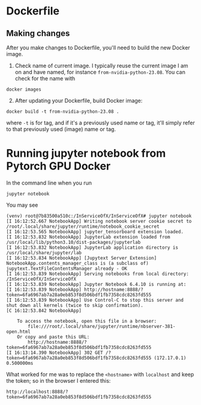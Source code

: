 # Dockerfile

## Making changes

After you make changes to Dockerfile, you'll need to build the new Docker image.

1. Check name of current image. I typically reuse the current image I am on and have named, for instance `from-nvidia-python-23.08`. You can check for the name with

```
docker images
```

2. After updating your Dockerfile, build Docker image:

```
docker build -t from-nvidia-python-23.08 .
```
where `-t` is for tag, and if it's a previously used name or tag, it'll simply refer to that previously used (image) name or tag.

# Running jupyter notebook from Pytorch GPU Docker

In the command line when you run

```
jupyter notebook
```

You may see

```
(venv) root@7b83500a510c:/InServiceOfX/InServiceOfX# jupyter notebook
[I 16:12:52.667 NotebookApp] Writing notebook server cookie secret to /root/.local/share/jupyter/runtime/notebook_cookie_secret
[I 16:12:53.565 NotebookApp] jupyter_tensorboard extension loaded.
[I 16:12:53.832 NotebookApp] JupyterLab extension loaded from /usr/local/lib/python3.10/dist-packages/jupyterlab
[I 16:12:53.832 NotebookApp] JupyterLab application directory is /usr/local/share/jupyter/lab
[I 16:12:53.834 NotebookApp] [Jupytext Server Extension] NotebookApp.contents_manager_class is (a subclass of) jupytext.TextFileContentsManager already - OK
[I 16:12:53.839 NotebookApp] Serving notebooks from local directory: /InServiceOfX/InServiceOfX
[I 16:12:53.839 NotebookApp] Jupyter Notebook 6.4.10 is running at:
[I 16:12:53.839 NotebookApp] http://hostname:8888/?token=6fa6967ab7a28a0eb853f8d506bdf1fb7358cdc8263fd555
[I 16:12:53.839 NotebookApp] Use Control-C to stop this server and shut down all kernels (twice to skip confirmation).
[C 16:12:53.842 NotebookApp] 
    
    To access the notebook, open this file in a browser:
        file:///root/.local/share/jupyter/runtime/nbserver-381-open.html
    Or copy and paste this URL:
        http://hostname:8888/?token=6fa6967ab7a28a0eb853f8d506bdf1fb7358cdc8263fd555
[I 16:13:14.390 NotebookApp] 302 GET /?token=6fa6967ab7a28a0eb853f8d506bdf1fb7358cdc8263fd555 (172.17.0.1) 0.500000ms

```

What worked for me was to replace the `<hostname>` with `localhost` and keep the token; so in the browser I entered this:

```
http://localhost:8888/?token=6fa6967ab7a28a0eb853f8d506bdf1fb7358cdc8263fd555
```